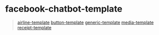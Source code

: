 # facebook-chatbot-template


> [airline-template](https://mwhocodes.github.io/facebook-chatbot-template/airline-template) 
> [button-template](https://mwhocodes.github.io/facebook-chatbot-template/button-template)
> [generic-template](https://mwhocodes.github.io/facebook-chatbot-template/generic-template)
> [media-template](https://mwhocodes.github.io/facebook-chatbot-template/media-template)
> [receipt-template](https://mwhocodes.github.io/facebook-chatbot-template/receipt-template)

